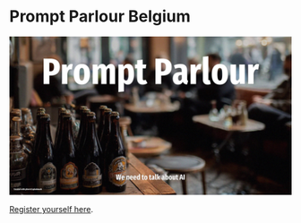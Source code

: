 # Prompt Parlour Belgium

![](promptlogo.jpg)

[Register yourself here](https://pforret.kit.com/promptparlour).


